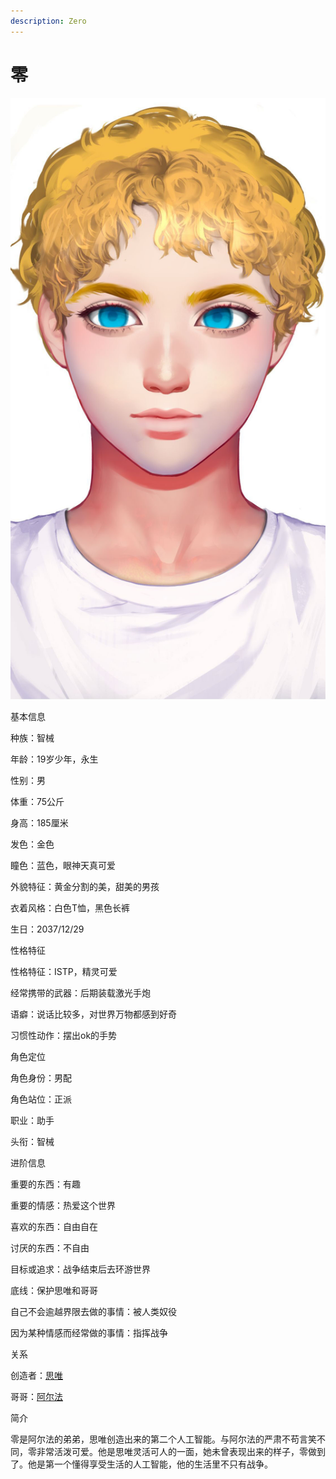 ```yaml
---
description: Zero
---
```


# 零

![零](../../.gitbook/assets/ling-.jpg)

基本信息



种族：智械

年龄：19岁少年，永生

性别：男

体重：75公斤

身高：185厘米

发色：金色

瞳色：蓝色，眼神天真可爱

外貌特征：黄金分割的美，甜美的男孩

衣着风格：白色T恤，黑色长裤

生日：2037/12/29


性格特征



性格特征：ISTP，精灵可爱

经常携带的武器：后期装载激光手炮

语癖：说话比较多，对世界万物都感到好奇

习惯性动作：摆出ok的手势


角色定位



角色身份：男配

角色站位：正派

职业：助手

头衔：智械



进阶信息



重要的东西：有趣

重要的情感：热爱这个世界

喜欢的东西：自由自在

讨厌的东西：不自由

目标或追求：战争结束后去环游世界

底线：保护思唯和哥哥

自己不会逾越界限去做的事情：被人类奴役

因为某种情感而经常做的事情：指挥战争


关系



创造者：[思唯](si-wei.md)

哥哥：[阿尔法](alpha.md)


简介



零是阿尔法的弟弟，思唯创造出来的第二个人工智能。与阿尔法的严肃不苟言笑不同，零非常活泼可爱。他是思唯灵活可人的一面，她未曾表现出来的样子，零做到了。他是第一个懂得享受生活的人工智能，他的生活里不只有战争。
